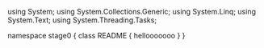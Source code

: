 ﻿using System;
using System.Collections.Generic;
using System.Linq;
using System.Text;
using System.Threading.Tasks;

namespace stage0
{
    class README
    {
    hellooooooo
    }
}
